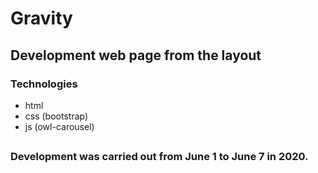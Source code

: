 # Gravity

## Development web page from the layout

<h3>Technologies</h3>
<ul>
  <li>html</li>
  <li>css (bootstrap)</li>
  <li>js (owl-carousel)</li>
</ul>


## 

### Development was carried out from June 1 to June 7 in 2020.
